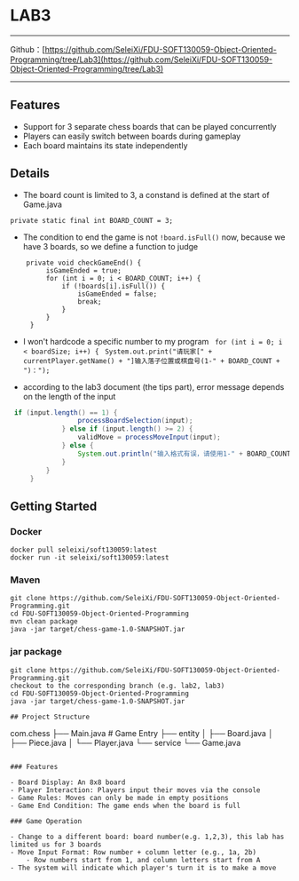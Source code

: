 # LAB3

---

Github：[https://github.com/SeleiXi/FDU-SOFT130059-Object-Oriented-Programming/tree/Lab3](https://github.com/SeleiXi/FDU-SOFT130059-Object-Oriented-Programming/tree/Lab3)

---

## Features

- Support for 3 separate chess boards that can be played concurrently
- Players can easily switch between boards during gameplay
- Each board maintains its state independently

## Details

- The board count is limited to 3, a constand is defined at the start of Game.java
```
private static final int BOARD_COUNT = 3;
```

- The condition to end the game is not `!board.isFull()` now, because we have 3 boards, so we define a function to judge
```
    private void checkGameEnd() {
         isGameEnded = true;
         for (int i = 0; i < BOARD_COUNT; i++) {
             if (!boards[i].isFull()) {
                 isGameEnded = false;
                 break;
             }
         }
     }
```

- I won't hardcode a specific number to my program
```  for (int i = 0; i < boardSize; i++) { ```
```  System.out.print("请玩家[" + currentPlayer.getName() + "]输入落子位置或棋盘号(1-" + BOARD_COUNT + ")："); ```

- according to the lab3 document (the tips part), error message depends on the length of the input
``` java
 if (input.length() == 1) {
                 processBoardSelection(input);
             } else if (input.length() >= 2) {
                 validMove = processMoveInput(input);
             } else {
                 System.out.println("输入格式有误，请使用1-" + BOARD_COUNT + "的数字或数字+字母（如：1a）");
             }
         }
     }
 ```


## Getting Started

### Docker

```
docker pull seleixi/soft130059:latest
docker run -it seleixi/soft130059:latest
```

### Maven

```
git clone https://github.com/SeleiXi/FDU-SOFT130059-Object-Oriented-Programming.git
cd FDU-SOFT130059-Object-Oriented-Programming
mvn clean package
java -jar target/chess-game-1.0-SNAPSHOT.jar
```

### jar package

```
git clone https://github.com/SeleiXi/FDU-SOFT130059-Object-Oriented-Programming.git
checkout to the corresponding branch (e.g. lab2, lab3)
cd FDU-SOFT130059-Object-Oriented-Programming
java -jar target/chess-game-1.0-SNAPSHOT.jar

## Project Structure

```
com.chess
├── Main.java          # Game Entry
├── entity
│   ├── Board.java
│   ├── Piece.java
│   └── Player.java
└── service
    └── Game.java
```

### Features

- Board Display: An 8x8 board
- Player Interaction: Players input their moves via the console
- Game Rules: Moves can only be made in empty positions
- Game End Condition: The game ends when the board is full

### Game Operation

- Change to a different board: board number(e.g. 1,2,3), this lab has limited us for 3 boards
- Move Input Format: Row number + column letter (e.g., 1a, 2b)
    - Row numbers start from 1, and column letters start from A
- The system will indicate which player's turn it is to make a move
